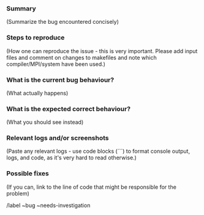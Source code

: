 ### Summary

(Summarize the bug encountered concisely)

### Steps to reproduce

(How one can reproduce the issue - this is very important. Please add input files and comment on changes to makefiles and note which compiler/MPI/system have been used.)

### What is the current bug behaviour?

(What actually happens)

### What is the expected correct behaviour?

(What you should see instead)

### Relevant logs and/or screenshots

(Paste any relevant logs - use code blocks (```) to format console output, logs, and code, as
it's very hard to read otherwise.)

### Possible fixes

(If you can, link to the line of code that might be responsible for the problem)

/label ~bug ~needs-investigation
